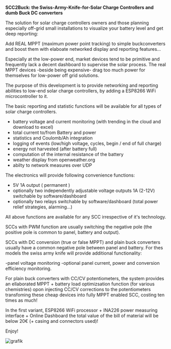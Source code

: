 <b>SCC2Buck: the Swiss-Army-Knife-for-Solar Charge Controllers and dumb Buck DC converters</b>

The solution for solar charge controllers owners and those planning especially off-grid small installations to visualize your battery level and get deep reporting: 

Add REAL MPPT (maximum power point tracking) to simple buckconverters and boost them  with elaboate networked display and reporting features...

Especially at the low-power end, market devices tend to be primitive and frequently lack a decent dashboard to supervise the solar process.
The real MPPT devices -beside being expensive- drag too much power for themselves for low-power off grid solutions.

The purpose of this development is to provide networking and reporting abilities to low-end solar charge controllers, by adding a ESP8266 WiFi microcontroller to it.
 

The basic reporting and statistic functions will be available for all types of solar charge controllers.
- battery voltage and current monitoring (with trending in the cloud and download to excel)
- total current to/from Battery and power
- statistics and Coulomb/Ah integration
- logging of events (low/high voltage, cycles, begin / end of full charge)
- energy not harvested (after battery full)
- computation of the internal resistance of the battery
- weather display from openweather.org
- abilty to network measures over UDP

The electronics will provide following convenience functions:
- 5V 1A output ( permanent )
- optionally two independently adjustable voltage outputs 1A (2-12V) switchable by software/dashboard
- optionally two relays switchable by software/dashboard (total power relief strategies, alarming...)

All above functions are available for any SCC irrespective of it's technology.

SCCs with PWM function are usually switching the negative pole (the positive pole is common to panel, battery and output).

SCCs with DC conversion (true or false MPPT) and plain buck converters usually have a common negative pole between panel and battery.
For thes models the swiss army knife will provide additional functionality:

-panel voltage monitoring
-optional panel current, power and conversion efficiency  monitoring.

For plain buck converters with CC/CV potentiometers, the system provides an ellaborated MPPT + battery load optimizsation function (for various chemistries) opon injecting CC/CV corrections to the potentiometers transfoming these cheap devices into fully MPPT enabled SCC, costing ten times as much!

In the first variant, ESP8266 WiFi processor + INA226 power measuring interface + Online Dashboard the total value of the bill of material will be below 20€ (+ casing and connectors used)!

Enjoy!

![grafik](https://user-images.githubusercontent.com/14197155/100760181-c595dd00-33f1-11eb-87bc-8ccab89986ff.png)
